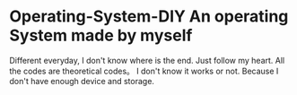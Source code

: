 # Operating-System-DIY An operating System made by myself
 Different everyday,
 I don't know where is the end.
 Just follow my heart.
 All the codes are theoretical codes。
 I don't know it works or not.
 Because I don't have enough device and storage.
 
